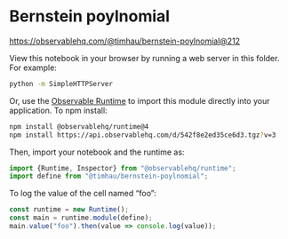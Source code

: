 # Bernstein poylnomial

https://observablehq.com/@timhau/bernstein-poylnomial@212

View this notebook in your browser by running a web server in this folder. For
example:

~~~sh
python -m SimpleHTTPServer
~~~

Or, use the [Observable Runtime](https://github.com/observablehq/runtime) to
import this module directly into your application. To npm install:

~~~sh
npm install @observablehq/runtime@4
npm install https://api.observablehq.com/d/542f8e2ed35ce6d3.tgz?v=3
~~~

Then, import your notebook and the runtime as:

~~~js
import {Runtime, Inspector} from "@observablehq/runtime";
import define from "@timhau/bernstein-poylnomial";
~~~

To log the value of the cell named “foo”:

~~~js
const runtime = new Runtime();
const main = runtime.module(define);
main.value("foo").then(value => console.log(value));
~~~
